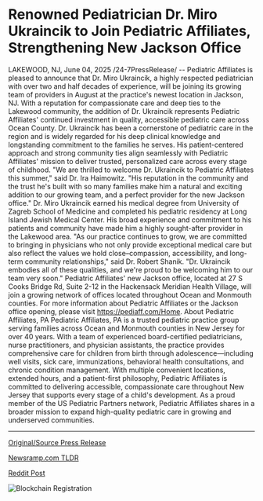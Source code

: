 # Renowned Pediatrician Dr. Miro Ukraincik to Join Pediatric Affiliates, Strengthening New Jackson Office

LAKEWOOD, NJ, June 04, 2025 /24-7PressRelease/ -- Pediatric Affiliates is pleased to announce that Dr. Miro Ukraincik, a highly respected pediatrician with over two and half decades of experience, will be joining its growing team of providers in August at the practice's newest location in Jackson, NJ. With a reputation for compassionate care and deep ties to the Lakewood community, the addition of Dr. Ukraincik represents Pediatric Affiliates' continued investment in quality, accessible pediatric care across Ocean County.  Dr. Ukraincik has been a cornerstone of pediatric care in the region and is widely regarded for his deep clinical knowledge and longstanding commitment to the families he serves. His patient-centered approach and strong community ties align seamlessly with Pediatric Affiliates' mission to deliver trusted, personalized care across every stage of childhood.  "We are thrilled to welcome Dr. Ukraincik to Pediatric Affiliates this summer," said Dr. Ira Haimowitz. "His reputation in the community and the trust he's built with so many families make him a natural and exciting addition to our growing team, and a perfect provider for the new Jackson office."  Dr. Miro Ukraincik earned his medical degree from University of Zagreb School of Medicine and completed his pediatric residency at Long Island Jewish Medical Center. His broad experience and commitment to his patients and community have made him a highly sought-after provider in the Lakewood area.  "As our practice continues to grow, we are committed to bringing in physicians who not only provide exceptional medical care but also reflect the values we hold close–compassion, accessibility, and long-term community relationships," said Dr. Robert Shanik. "Dr. Ukraincik embodies all of these qualities, and we're proud to be welcoming him to our team very soon."   Pediatric Affiliates' new Jackson office, located at 27 S Cooks Bridge Rd, Suite 2-12 in the Hackensack Meridian Health Village, will join a growing network of offices located throughout Ocean and Monmouth counties.   For more information about Pediatric Affiliates or the Jackson office opening, please visit https://pediaff.com/Home.  About Pediatric Affiliates, PA  Pediatric Affiliates, PA is a trusted pediatric practice group serving families across Ocean and Monmouth counties in New Jersey for over 40 years. With a team of experienced board-certified pediatricians, nurse practitioners, and physician assistants, the practice provides comprehensive care for children from birth through adolescence—including well visits, sick care, immunizations, behavioral health consultations, and chronic condition management. With multiple convenient locations, extended hours, and a patient-first philosophy, Pediatric Affiliates is committed to delivering accessible, compassionate care throughout New Jersey that supports every stage of a child's development. As a proud member of the US Pediatric Partners network, Pediatric Affiliates shares in a broader mission to expand high-quality pediatric care in growing and underserved communities. 

---

[Original/Source Press Release](https://www.24-7pressrelease.com/press-release/523461/renowned-pediatrician-dr-miro-ukraincik-to-join-pediatric-affiliates-strengthening-new-jackson-office)
                    

[Newsramp.com TLDR](https://newsramp.com/curated-news/dr-miro-ukraincik-joins-pediatric-affiliates-in-jackson-nj/54fe03e3f74379e6335485d7dd4e96f0) 

 



[Reddit Post](https://www.reddit.com/r/Business_NewsRamp/comments/1l2zi59/dr_miro_ukraincik_joins_pediatric_affiliates_in/) 



![Blockchain Registration](https://cdn.newsramp.app/24-7PressRelease/qrcode/256/4/taro7z96.webp)